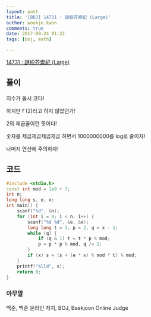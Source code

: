 ```yaml
---
layout: post
title: '[BOJ] 14731 : 謎紛芥索紀 (Large)'
author: wookje.kwon
comments: true
date: 2017-09-24 01:22
tags: [boj, math]

---
```


[14731 : 謎紛芥索紀 (Large)](https://www.acmicpc.net/problem/14731)

## 풀이

지수가 몹시 크다!

하지만 f`(2)라고 하지 않았던가!

2의 제곱꼴이란 뜻이다!

숫자를 제곱제곱제곱제곱 하면서 1000000000를 log로 줄이자!

나머지 연산에 주의하자!

## 코드

```cpp
#include <stdio.h>
const int mod = 1e9 + 7;
int n;
long long s, e, x;
int main() {
	scanf("%d", &n);
	for (int i = 0; i < n; i++) {
		scanf("%d %d", &e, &x);
		long long t = 1, p = 2, q = x - 1;
		while (q) {
			if (q & 1) t = t * p % mod;
			p = p * p % mod, q /= 2;
		}
		if (x) s = (s + (e * x) % mod * t) % mod;
	}
	printf("%lld", s);
	return 0;
}
```

### 아무말  
백준, 백준 온라인 저지, BOJ, Baekjoon Online Judge